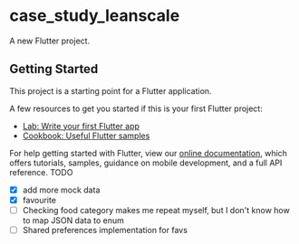 # case_study_leanscale

A new Flutter project.

## Getting Started

This project is a starting point for a Flutter application.

A few resources to get you started if this is your first Flutter project:

- [Lab: Write your first Flutter app](https://flutter.dev/docs/get-started/codelab)
- [Cookbook: Useful Flutter samples](https://flutter.dev/docs/cookbook)

For help getting started with Flutter, view our
[online documentation](https://flutter.dev/docs), which offers tutorials,
samples, guidance on mobile development, and a full API reference.
TODO
- [x] add more mock data
- [x] favourite 
- [ ] Checking food category makes me repeat myself, but I don't know how to map JSON data to enum
- [ ] Shared preferences implementation for favs